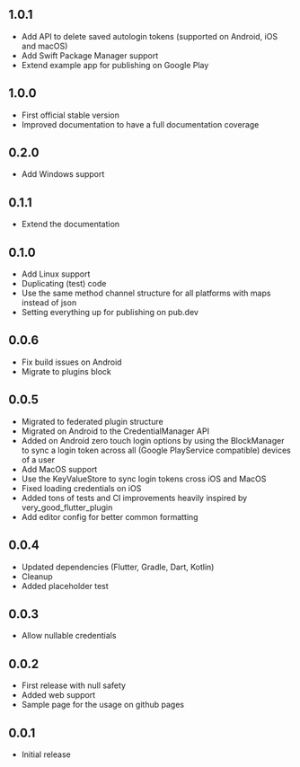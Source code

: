 ## 1.0.1

* Add API to delete saved autologin tokens (supported on Android, iOS and macOS)
* Add Swift Package Manager support
* Extend example app for publishing on Google Play

## 1.0.0

* First official stable version
* Improved documentation to have a full documentation coverage

## 0.2.0

* Add Windows support

## 0.1.1

* Extend the documentation

## 0.1.0

* Add Linux support
* Duplicating (test) code
* Use the same method channel structure for all platforms with maps instead of
  json
* Setting everything up for publishing on pub.dev

## 0.0.6

* Fix build issues on Android
* Migrate to plugins block

## 0.0.5

* Migrated to federated plugin structure
* Migrated on Android to the CredentialManager API
* Added on Android zero touch login options by using the BlockManager to sync a
  login token across all (Google PlayService compatible) devices of a user
* Add MacOS support
* Use the KeyValueStore to sync login tokens cross iOS and MacOS
* Fixed loading credentials on iOS
* Added tons of tests and CI improvements heavily inspired by
  very_good_flutter_plugin
* Add editor config for better common formatting

## 0.0.4

* Updated dependencies (Flutter, Gradle, Dart, Kotlin)
* Cleanup
* Added placeholder test

## 0.0.3

* Allow nullable credentials

## 0.0.2

* First release with null safety
* Added web support
* Sample page for the usage on github pages

## 0.0.1

* Initial release

